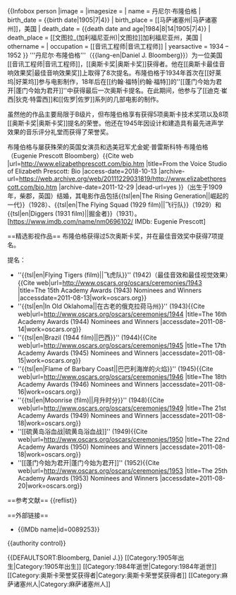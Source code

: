{{Infobox person
|image =
|imagesize =
| name        = 丹尼尔·布隆伯格
| birth_date   = {{birth date|1905|7|4}}
| birth_place  = [[马萨诸塞州|马萨诸塞州]]，美国
| death_date   = {{death date and age|1984|8|14|1905|7|4}}
| death_place  = [[文图拉_(加利福尼亚州)|文图拉]]加利福尼亚州，美国
| othername   = 
| occupation  = [[音讯工程师|音讯工程师]]
| yearsactive = 1934 – 1952
}}
'''丹尼尔·布隆伯格'''（{{lang-en|Daniel J. Bloomberg}}）为一位美国[[音讯工程师|音讯工程师]]，[[奥斯卡奖|奥斯卡奖]]获得者。他在[[奥斯卡最佳音响效果奖|最佳音响效果奖]]上取得了8次提名。布隆伯格于1934年首次在[[好莱坞|好莱坞]]参与电影制作，18年后在[[约翰·福特|约翰·福特]]的''[[蓬门今始为君开|蓬门今始为君开]]''中获得最后一次奥斯卡提名。在此期间，他参与了[[迪克·崔西|狄克·特雷西]]和[[佐罗|佐罗]]系列的几部电影的制作。

虽然他的作品主要局限于B级片，但布隆伯格享有获得5项奥斯卡技术奖项以及8项[[奥斯卡奖|奥斯卡奖]]提名的荣誉。他还在1945年因设计和建造具有最先进声学效果的音乐评分礼堂而获得了荣誉奖。

布隆伯格与屡获殊荣的英国女演员和选美冠军尤金妮·普雷斯科特·布隆伯格（Eugenie Prescott Bloomberg）<ref>{{Cite web |url=http://www.elizabethprescott.com/bio.htm |title=From the Voice Studio of Elizabeth Prescott: Bio |access-date=2018-10-13 |archive-url=https://web.archive.org/web/20111229031819/http://www.elizabethprescott.com/bio.htm |archive-date=2011-12-29 |dead-url=yes }}</ref>（出生于1909年，柴郡，英国）结婚，其电影作品包括{{tsl|en|The Rising Generation||崛起的一代}}（1928）、{{tsl|en|The Flying Squad (1929 film)||飞行队}}（1929）和{{tsl|en|Diggers (1931 film)||掘金者}}（1931）。<ref>[https://www.imdb.com/name/nm0696102/ IMDb: Eugenie Prescott]</ref>

==精选影视作品==
布隆伯格获得过5次奥斯卡奖，并在最佳音效奖中获得7项提名。

提名：
* ''{{tsl|en|Flying Tigers (film)||飞虎队}}'' (1942)（最佳音效和最佳视觉效果）<ref name="Oscars1943">{{Cite web|url=http://www.oscars.org/oscars/ceremonies/1943 |title=The 15th Academy Awards (1943) Nominees and Winners |accessdate=2011-08-13|work=oscars.org}}</ref>
* ''{{tsl|en|In Old Oklahoma||在古老的俄克拉荷马州}}'' (1943)<ref name="Oscars1944">{{Cite web|url=http://www.oscars.org/oscars/ceremonies/1944 |title=The 16th Academy Awards (1944) Nominees and Winners |accessdate=2011-08-14|work=oscars.org}}</ref>
* ''{{tsl|en|Brazil (1944 film)||巴西}}'' (1944)<ref name="Oscars1945">{{Cite web|url=http://www.oscars.org/oscars/ceremonies/1945 |title=The 17th Academy Awards (1945) Nominees and Winners |accessdate=2011-08-15|work=oscars.org}}</ref>
* ''{{tsl|en|Flame of Barbary Coast||巴巴利海岸的火焰}}'' (1945)<ref name="Oscars1946">{{Cite web|url=http://www.oscars.org/oscars/ceremonies/1946 |title=The 18th Academy Awards (1946) Nominees and Winners |accessdate=2011-08-16|work=oscars.org}}</ref>
* ''{{tsl|en|Moonrise (film)||月升时分}}'' (1948)<ref name="Oscars1949">{{Cite web|url=http://www.oscars.org/oscars/ceremonies/1949 |title=The 21st Academy Awards (1949) Nominees and Winners |accessdate=2011-08-18|work=oscars.org}}</ref>
* ''[[硫黄岛浴血战|硫黄岛浴血战]]'' (1949)<ref name="Oscars1950">{{Cite web|url=http://www.oscars.org/oscars/ceremonies/1950 |title=The 22nd Academy Awards (1950) Nominees and Winners |accessdate=2011-08-18|work=oscars.org}}</ref>
* ''[[蓬门今始为君开|蓬门今始为君开]]'' (1952)<ref name="Oscars1953">{{Cite web|url=http://www.oscars.org/oscars/ceremonies/1953 |title=The 25th Academy Awards (1953) Nominees and Winners |accessdate=2011-08-20|work=oscars.org}}</ref>

==参考文献==
{{reflist}}

==外部链接==
* {{IMDb name|id=0089253}}

{{authority control}}

{{DEFAULTSORT:Bloomberg, Daniel J.}}
[[Category:1905年出生|Category:1905年出生]]
[[Category:1984年逝世|Category:1984年逝世]]
[[Category:奥斯卡荣誉奖获得者|Category:奥斯卡荣誉奖获得者]]
[[Category:麻萨诸塞州人|Category:麻萨诸塞州人]]